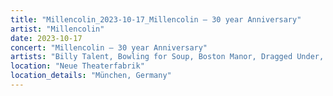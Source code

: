 ```yaml
---
title: "Millencolin_2023-10-17_Millencolin – 30 year Anniversary"
artist: "Millencolin"
date: 2023-10-17
concert: "Millencolin – 30 year Anniversary"
artists: "Billy Talent, Bowling for Soup, Boston Manor, Dragged Under, Millencolin"
location: "Neue Theaterfabrik"
location_details: "München, Germany"
---
```

